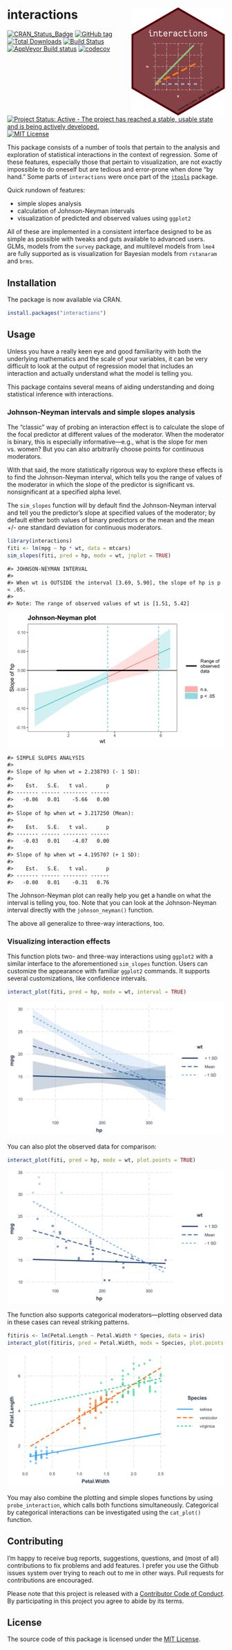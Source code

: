 
<!-- README.md is generated from README.Rmd. Please edit that file -->

# interactions <img src="man/figures/logo.png" alt="interactions" height="250px" align="right" />

[![CRAN_Status_Badge](https://www.r-pkg.org/badges/version-ago/interactions)](https://cran.r-project.org/package=interactions)
[![GitHub
tag](https://img.shields.io/github/tag/jacob-long/interactions.svg?label=Github)](https://github.com/jacob-long/interactions)
[![Total
Downloads](https://cranlogs.r-pkg.org/badges/grand-total/interactions)](https://cran.r-project.org/package=interactions)
[![Build
Status](https://github.com/jacob-long/interactions/workflows/R-CMD-check/badge.svg)](https://github.com/jacob-long/interactions/actions)
[![AppVeyor Build
status](https://ci.appveyor.com/api/projects/status/qfyn5cwomufqxath?svg=true)](https://ci.appveyor.com/project/jacob-long/interactions)
[![codecov](https://codecov.io/gh/jacob-long/interactions/branch/master/graph/badge.svg)](https://codecov.io/gh/jacob-long/interactions)
[![Project Status: Active - The project has reached a stable, usable
state and is being actively
developed.](http://www.repostatus.org/badges/latest/active.svg)](http://www.repostatus.org/#active)
[![MIT
License](https://img.shields.io/badge/license-MIT-blue.svg?style=flat)](https://opensource.org/licenses/MIT)

This package consists of a number of tools that pertain to the analysis
and exploration of statistical interactions in the context of
regression. Some of these features, especially those that pertain to
visualization, are not exactly impossible to do oneself but are tedious
and error-prone when done “by hand.” Some parts of `interactions` were
once part of the [`jtools`](https://jtools.jacob-long.com) package.

Quick rundown of features:

-   simple slopes analysis
-   calculation of Johnson-Neyman intervals
-   visualization of predicted and observed values using `ggplot2`

All of these are implemented in a consistent interface designed to be as
simple as possible with tweaks and guts available to advanced users.
GLMs, models from the `survey` package, and multilevel models from
`lme4` are fully supported as is visualization for Bayesian models from
`rstanaram` and `brms`.

## Installation

The package is now available via CRAN.

``` r
install.packages("interactions")
```

## Usage

Unless you have a really keen eye and good familiarity with both the
underlying mathematics and the scale of your variables, it can be very
difficult to look at the output of regression model that includes an
interaction and actually understand what the model is telling you.

This package contains several means of aiding understanding and doing
statistical inference with interactions.

### Johnson-Neyman intervals and simple slopes analysis

The “classic” way of probing an interaction effect is to calculate the
slope of the focal predictor at different values of the moderator. When
the moderator is binary, this is especially informative—e.g., what is
the slope for men vs. women? But you can also arbitrarily choose points
for continuous moderators.

With that said, the more statistically rigorous way to explore these
effects is to find the Johnson-Neyman interval, which tells you the
range of values of the moderator in which the slope of the predictor is
significant vs.  nonsignificant at a specified alpha level.

The `sim_slopes` function will by default find the Johnson-Neyman
interval and tell you the predictor’s slope at specified values of the
moderator; by default either both values of binary predictors or the
mean and the mean +/- one standard deviation for continuous moderators.

``` r
library(interactions)
fiti <- lm(mpg ~ hp * wt, data = mtcars)
sim_slopes(fiti, pred = hp, modx = wt, jnplot = TRUE)
```

    #> JOHNSON-NEYMAN INTERVAL 
    #> 
    #> When wt is OUTSIDE the interval [3.69, 5.90], the slope of hp is p < .05.
    #> 
    #> Note: The range of observed values of wt is [1.51, 5.42]

![](man/figures/j-n-plot-1.png)<!-- -->

    #> SIMPLE SLOPES ANALYSIS 
    #> 
    #> Slope of hp when wt = 2.238793 (- 1 SD): 
    #> 
    #>    Est.   S.E.   t val.      p
    #> ------- ------ -------- ------
    #>   -0.06   0.01    -5.66   0.00
    #> 
    #> Slope of hp when wt = 3.217250 (Mean): 
    #> 
    #>    Est.   S.E.   t val.      p
    #> ------- ------ -------- ------
    #>   -0.03   0.01    -4.07   0.00
    #> 
    #> Slope of hp when wt = 4.195707 (+ 1 SD): 
    #> 
    #>    Est.   S.E.   t val.      p
    #> ------- ------ -------- ------
    #>   -0.00   0.01    -0.31   0.76

The Johnson-Neyman plot can really help you get a handle on what the
interval is telling you, too. Note that you can look at the
Johnson-Neyman interval directly with the `johnson_neyman()` function.

The above all generalize to three-way interactions, too.

### Visualizing interaction effects

This function plots two- and three-way interactions using `ggplot2` with
a similar interface to the aforementioned `sim_slopes` function. Users
can customize the appearance with familiar `ggplot2` commands. It
supports several customizations, like confidence intervals.

``` r
interact_plot(fiti, pred = hp, modx = wt, interval = TRUE)
```

![](man/figures/interact_plot_continuous-1.png)<!-- -->

You can also plot the observed data for comparison:

``` r
interact_plot(fiti, pred = hp, modx = wt, plot.points = TRUE)
```

![](man/figures/interact_plot_continuous_points-1.png)<!-- -->

The function also supports categorical moderators—plotting observed data
in these cases can reveal striking patterns.

``` r
fitiris <- lm(Petal.Length ~ Petal.Width * Species, data = iris)
interact_plot(fitiris, pred = Petal.Width, modx = Species, plot.points = TRUE)
```

![](man/figures/interact_plot_factor-1.png)<!-- -->

You may also combine the plotting and simple slopes functions by using
`probe_interaction`, which calls both functions simultaneously.
Categorical by categorical interactions can be investigated using the
`cat_plot()` function.

## Contributing

I’m happy to receive bug reports, suggestions, questions, and (most of
all) contributions to fix problems and add features. I prefer you use
the Github issues system over trying to reach out to me in other ways.
Pull requests for contributions are encouraged.

Please note that this project is released with a [Contributor Code of
Conduct](https://github.com/jacob-long/interactions/blob/master/CONDUCT.md).
By participating in this project you agree to abide by its terms.

## License

The source code of this package is licensed under the [MIT
License](https://opensource.org/licenses/mit-license.php).
